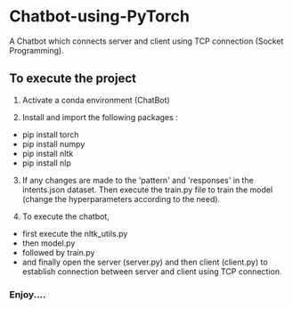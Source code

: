 # Chatbot-using-PyTorch

A Chatbot which connects server and client using TCP connection (Socket Programming).

## To execute the project

1. Activate a conda environment (ChatBot)

2. Install and import the following packages :
* pip install torch
* pip install numpy
* pip install nltk
* pip install nlp
		
3. If any changes are made to the 'pattern' and 'responses' in the intents.json dataset. Then execute the train.py file to train the model (change the hyperparameters according to the need).

4. To execute the chatbot, 
* first execute the nltk_utils.py
* then model.py
* followed by train.py
* and finally open the server (server.py) and then client (client.py) to establish connection between server and client using TCP connection.

### Enjoy....
